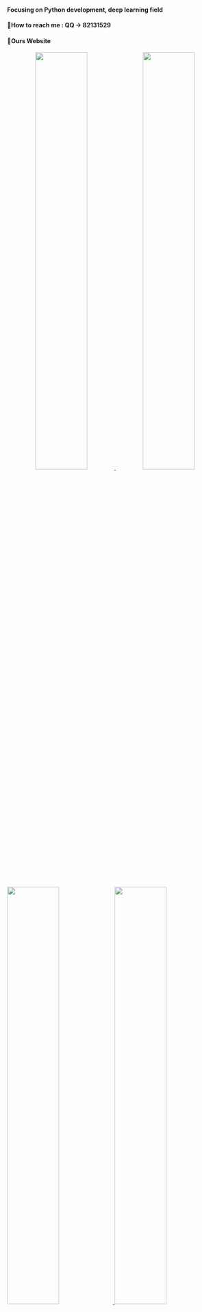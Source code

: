 ####  Focusing on Python development, deep learning field
####  💬How to reach me : QQ -> 82131529
####  🤔Ours Website

<center>
<a href="https://github.com/zhenzi0322/md2wechat">
	<img src="https://github-readme-stats.vercel.app/api?username=zhenzi0322&theme=shades-of-purple&custom_title=微信公众号文章排版" width="49%" height="50%" />
</a>
<a href="https://github.com/zhenzi0322/color-convert">
	<img src="https://github-readme-stats.vercel.app/api?username=zhenzi0322&theme=midnight-purple&custom_title=Python颜色转换库" width="49%" height="50%" />
</a>
</center>

<a href="https://github.com/zhenzi0322/Flask-Hmin">
	<img src="https://github-readme-stats.vercel.app/api?username=zhenzi0322&theme=highcontrast&custom_title=Flask压缩视图HTML" width="49%" height="50%" />
</a>

<a href="https://github.com/zhenzi0322/screenShot">
	<img src="https://github-readme-stats.vercel.app/api?username=zhenzi0322&theme=highcontrast&custom_title=前端原生js屏幕截图" width="49%" height="50%" />
</a>
